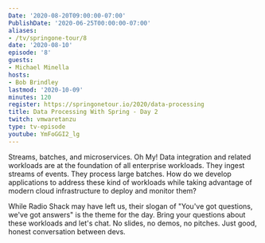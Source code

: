 ```yaml
---
Date: '2020-08-20T09:00:00-07:00'
PublishDate: '2020-06-25T00:00:00-07:00'
aliases:
- /tv/springone-tour/8
date: '2020-08-10'
episode: '8'
guests:
- Michael Minella
hosts:
- Bob Brindley
lastmod: '2020-10-09'
minutes: 120
register: https://springonetour.io/2020/data-processing
title: Data Processing With Spring - Day 2
twitch: vmwaretanzu
type: tv-episode
youtube: YmFoGGI2_lg
---
```


Streams, batches, and microservices. Oh My! Data integration and related workloads are at the foundation of all enterprise workloads. They ingest streams of events. They process large batches. How do we develop applications to address these kind of workloads while taking advantage of modern cloud infrastructure to deploy and monitor them?

While Radio Shack may have left us, their slogan of "You've got questions, we've got answers" is the theme for the day. Bring your questions about these workloads and let's chat. No slides, no demos, no pitches. Just good, honest conversation between devs.